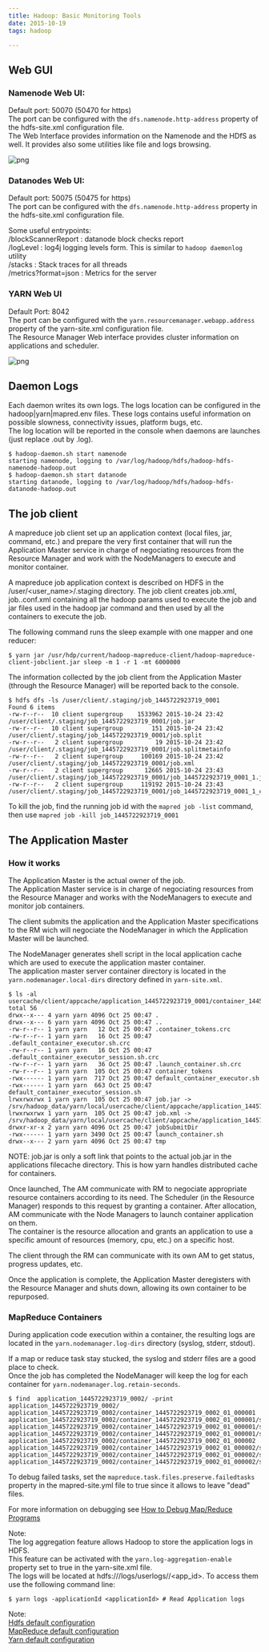 ```yaml
---
title: Hadoop: Basic Monitoring Tools
date: 2015-10-19
tags: hadoop

---
```



## Web GUI

### Namenode Web UI:   

Default port: 50070 (50470 for https)  
The port can be configured with the `dfs.namenode.http-address` property of the hdfs-site.xml configuration file.  
The Web Interface provides information on the Namenode and the HDfS as well. It provides also some utilities like file and logs browsing.  

![png](figure/DataNodesWebUI.png)


### Datanodes Web UI:   

Default port: 50075 (50475 for https)  
The port can be configured with the `dfs.namenode.http-address` property in the hdfs-site.xml configuration file.  

Some useful entrypoints:  
/blockScannerReport : datanode block checks report  
/logLevel : log4j logging levels form. This is similar to `hadoop daemonlog` utility  
/stacks : Stack traces for all threads  
/metrics?format=json : Metrics for the server  

### YARN Web UI

Default Port: 8042  
The port can be configured with the `yarn.resourcemanager.webapp.address` property of the yarn-site.xml configuration file.  
The Resource Manager Web interface provides cluster information on applications and scheduler.  

![png](figure/Applications.png)

## Daemon Logs

Each daemon writes its own logs.
The logs location can be configured in the hadoop|yarn|mapred.env files.
These logs contains useful information on possible slowness, connectivity issues, platform bugs, etc.  
The log location will be reported in the console when daemons are launches (just replace .out by .log).

```console
$ hadoop-daemon.sh start namenode
starting namenode, logging to /var/log/hadoop/hdfs/hadoop-hdfs-namenode-hadoop.out
$ hadoop-daemon.sh start datanode
starting datanode, logging to /var/log/hadoop/hdfs/hadoop-hdfs-datanode-hadoop.out
```

## The job client

A mapreduce job client set up an application context (local files, jar, command, etc.) and prepare the very first container that will run the Application Master service in charge of negociating resources from the Resource Manager and work with the NodeManagers to execute and monitor container.

A mapreduce job application context is described on HDFS in the /user/<user_name>/.staging directory. The job client creates job.xml, job.<timestamp>.conf.xml containing all the hadoop params used to execute the job and jar files used in the hadoop jar command and then used by all the containers to execute the job.

The following command runs the sleep example with one mapper and one reducer:

```console
$ yarn jar /usr/hdp/current/hadoop-mapreduce-client/hadoop-mapreduce-client-jobclient.jar sleep -m 1 -r 1 -mt 6000000
```

The information collected by the job client from the Application Master (through the Resource Manager) will be reported back to the console. 


```console
$ hdfs dfs -ls /user/client/.staging/job_1445722923719_0001
Found 6 items
-rw-r--r--  10 client supergroup    1533962 2015-10-24 23:42 /user/client/.staging/job_1445722923719_0001/job.jar
-rw-r--r--  10 client supergroup        151 2015-10-24 23:42 /user/client/.staging/job_1445722923719_0001/job.split
-rw-r--r--   2 client supergroup         19 2015-10-24 23:42 /user/client/.staging/job_1445722923719_0001/job.splitmetainfo
-rw-r--r--   2 client supergroup     100169 2015-10-24 23:42 /user/client/.staging/job_1445722923719_0001/job.xml
-rw-r--r--   2 client supergroup      12665 2015-10-24 23:43 /user/client/.staging/job_1445722923719_0001/job_1445722923719_0001_1.jhist
-rw-r--r--   2 client supergroup     119192 2015-10-24 23:43 /user/client/.staging/job_1445722923719_0001/job_1445722923719_0001_1_conf.xml
```

To kill the job, find the running job id with the `mapred job -list` command, then use `mapred job -kill job_1445722923719_0001`

## The Application Master

### How it works

The Application Master is the actual owner of the job.  
The Application Master service is in charge of negociating resources from the Resource Manager and works with the NodeManagers to execute and monitor job containers.

The client submits the application and the Application Master specifications to the RM wich will negociate the NodeManager in which the Application Master will be launched.  

The NodeManager generates shell script in the local application cache which are used to execute the application master container.  
The application master server container directory is located in the `yarn.nodemanager.local-dirs` directory defined in `yarn-site.xml`.

```console
$ ls -al usercache/client/appcache/application_1445722923719_0001/container_1445722923719_0001_01_000001
total 56
drwx--x--- 4 yarn yarn 4096 Oct 25 00:47 .
drwx--x--- 6 yarn yarn 4096 Oct 25 00:47 ..
-rw-r--r-- 1 yarn yarn   12 Oct 25 00:47 .container_tokens.crc
-rw-r--r-- 1 yarn yarn   16 Oct 25 00:47 .default_container_executor.sh.crc
-rw-r--r-- 1 yarn yarn   16 Oct 25 00:47 .default_container_executor_session.sh.crc
-rw-r--r-- 1 yarn yarn   36 Oct 25 00:47 .launch_container.sh.crc
-rw-r--r-- 1 yarn yarn  105 Oct 25 00:47 container_tokens
-rwx------ 1 yarn yarn  717 Oct 25 00:47 default_container_executor.sh
-rwx------ 1 yarn yarn  663 Oct 25 00:47 default_container_executor_session.sh
lrwxrwxrwx 1 yarn yarn  105 Oct 25 00:47 job.jar -> /srv/hadoop_data/yarn/local/usercache/client/appcache/application_1445722923719_0001/filecache/10/job.jar
lrwxrwxrwx 1 yarn yarn  105 Oct 25 00:47 job.xml -> /srv/hadoop_data/yarn/local/usercache/client/appcache/application_1445722923719_0001/filecache/13/job.xml
drwxr-xr-x 2 yarn yarn 4096 Oct 25 00:47 jobSubmitDir
-rwx------ 1 yarn yarn 3490 Oct 25 00:47 launch_container.sh
drwx--x--- 2 yarn yarn 4096 Oct 25 00:47 tmp
```
NOTE:  job.jar is only a soft link that points to the actual job.jar in the applications filecache directory.  This is how yarn handles distributed cache for containers.

Once launched, The AM communicate with RM to negociate appropriate resource containers according to its need. The Scheduler (in the Resource Manager) responds to this request by granting a container.
After allocation, AM communicate with the Node Managers to launch container application on them.  
The container is the resource allocation and grants an application to use a specific amount of resources (memory, cpu, etc.) on a specific host.

The client through the RM can communicate with its own AM to get status, progress updates, etc.

Once the application is complete, the Application Master deregisters with the Resource Manager and shuts down, allowing its own container to be repurposed.


### MapReduce Containers

During application code execution within a container, the resulting logs are located in the `yarn.nodemanager.log-dirs` directory (syslog, stderr, stdout). 

If a map or reduce task stay stucked, the syslog and stderr files are a good place to check.   
Once the job has completed the NodeManager will keep the log for each container for `yarn.nodemanager.log.retain-seconds`.

```console
$ find  application_1445722923719_0002/ -print
application_1445722923719_0002/
application_1445722923719_0002/container_1445722923719_0002_01_000001
application_1445722923719_0002/container_1445722923719_0002_01_000001/stdout
application_1445722923719_0002/container_1445722923719_0002_01_000001/stderr
application_1445722923719_0002/container_1445722923719_0002_01_000001/syslog
application_1445722923719_0002/container_1445722923719_0002_01_000002
application_1445722923719_0002/container_1445722923719_0002_01_000002/stdout
application_1445722923719_0002/container_1445722923719_0002_01_000002/stderr
application_1445722923719_0002/container_1445722923719_0002_01_000002/syslog
```

To debug failed tasks, set the `mapreduce.task.files.preserve.failedtasks` property in the mapred-site.yml file to true since it allows to leave "dead" files. 

For more information on debugging see [How to Debug Map/Reduce Programs](http://wiki.apache.org/hadoop/HowToDebugMapReducePrograms)

Note:  
The log aggregation feature allows Hadoop to store the application logs in HDFS.  
This feature can be activated with the `yarn.log-aggregation-enable` property set to true in the yarn-site.xml file.  
The logs will be located at hdfs:///logs/userlogs/<user>/<app_id>. To access them use the following command line:  

```console
$ yarn logs -applicationId <applicationId> # Read Application logs
```


Note:  
[Hdfs default configuration](https://hadoop.apache.org/docs/r2.7.1/hadoop-project-dist/hadoop-hdfs/hdfs-default.xml)  
[MapReduce default configuration](https://hadoop.apache.org/docs/r2.7.1/hadoop-mapreduce-client/hadoop-mapreduce-client-core/mapred-default.xml)   
[Yarn default configuration](https://hadoop.apache.org/docs/r2.7.1/hadoop-yarn/hadoop-yarn-common/yarn-default.xml)  




<!-- Sources:
https://support.pivotal.io/hc/en-us/articles/201925118-How-to-Find-and-Review-Logs-for-Yarn-Mapreduce-Jobs
http://hortonworks.com/blog/apache-hadoop-yarn-concepts-and-applications/
-->
